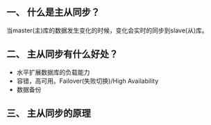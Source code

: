 ## 一、 什么是主从同步？

当master(主)库的数据发生变化的时候，变化会实时的同步到slave(从)库。



## 二、 主从同步有什么好处？

- 水平扩展数据库的负载能力
- 容错，高可用。Failover(失败切换)/High Availability
- 数据备份



## 三、 主从同步的原理



